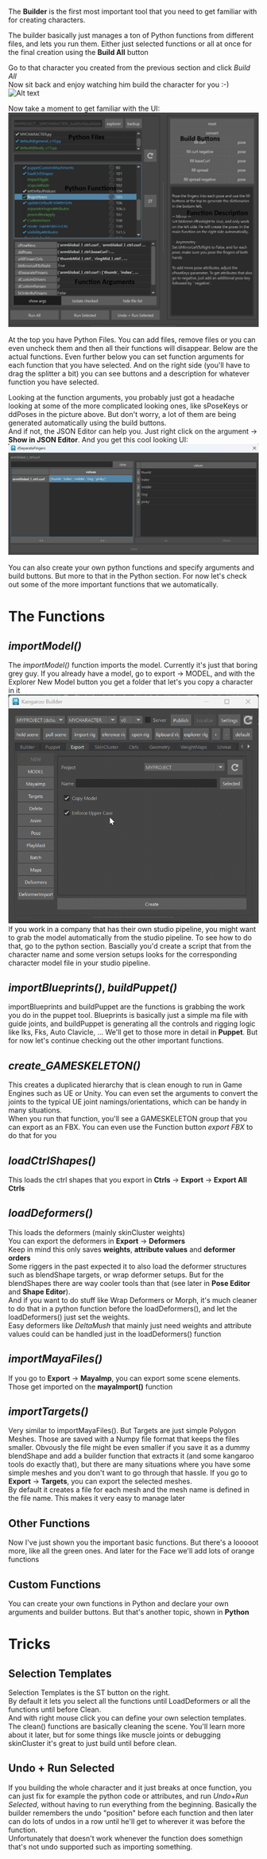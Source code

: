 
The **Builder** is the first most important tool that you need to get familiar with for creating characters.

The builder basically just manages a ton of Python functions from different files, and lets
you run them. Either just selected functions or all at once for the final creation using the **Build All** button

Go to that character you created from the previous section and click *Build All*  
Now sit back and enjoy watching him build the character for you :-)
![Alt text](images/builder_buildAll.gif)

Now take a moment to get familiar with the UI:
![Alt text](images/builder_filesAndFunctions.jpg)

At the top you have Python Files. You can add files, remove files or you can even uncheck them and then all their functions will disappear.
Below are the actual functions. Even further below you can set function arguments for each function that you have selected.
And on the right side (you'll have to drag the splitter a bit) you can see buttons and a description for 
whatever function you have selected.


Looking at the function arguments, you probably just got a headache looking at some of the more complicated looking ones,
like sPoseKeys or ddPoses in the picture above. But don't worry, a lot of them are being generated automatically using the
build buttons.  
And if not, the JSON Editor can help you. Just right click on the argument -> **Show in JSON Editor**. And you get this cool looking UI:
![Alt text](images/builder_jsoneditor.jpg)


You can also create your own python functions and specify arguments and build buttons. But more to that
in the Python section.
For now let's check out some of the more important functions that we automatically.  


# The Functions

## *importModel()* 

The *importModel()* function imports the model. Currently it's just that boring grey guy. 
If you already have a model, go to export -> MODEL, and with the Explorer New Model button
you get a folder that let's you copy a character in it
![Alt text](images/addModel.gif)
If you work in a company that has their own studio pipeline, you might want to grab
the model automatically from the studio pipeline. To see how to do that, go to the python section.
Bascially you'd create a script that from the character name and some version setups looks for the corresponding character model file
in your studio pipeline.


## *importBlueprints()*, *buildPuppet()*
importBlueprints and buildPuppet are the functions is grabbing the work you do in the puppet tool.
Blueprints is basically just a simple ma file with guide joints, and buildPuppet is generating all the 
controls and rigging logic like Iks, Fks, Auto Clavicle, ...
We'll get to those more in detail in **Puppet**. But for now let's continue checking out the 
other important functions.

## *create_GAMESKELETON()*
This creates a duplicated hierarchy that is clean enough to run in Game Engines such as UE or Unity.
You can even set the arguments to convert the joints to the typical UE joint namings/orientations,
which can be handy in many situations.  
When you run that function, you'll see a GAMESKELETON group that you can export as an FBX. 
You can even use the Function button *export FBX* to do that for you   

## *loadCtrlShapes()*
This loads the ctrl shapes that you export in **Ctrls** -> **Export** -> **Export All Ctrls** 


## *loadDeformers()*
This loads the deformers (mainly skinCluster weights)   
You can export the deformers in **Export** -> **Deformers**  
Keep in mind this only saves **weights**, **attribute values** and **deformer orders**  
Some riggers in the past expected it to also load the deformer structures such as blendShape targets, or wrap deformer setups.
But for the blendShapes there are way cooler tools than that (see later in **Pose Editor** and **Shape Editor**).   
And if you want to do stuff like Wrap Deformers or Morph, it's much cleaner to do that in a 
python function before the loadDeformers(), and let the loadDeformers() just set the weights.  
Easy deformers like *DeltaMush* that mainly just need weights and attribute values could can be handled 
just in the loadDeformers() function

## *importMayaFiles()*
If you go to **Export** -> **MayaImp**, you can export some scene elements. Those get imported on the **mayaImport()** function

## *importTargets()*
Very similar to importMayaFiles(). But Targets are just simple Polygon Meshes. Those are saved with a Numpy file format
that keeps the files smaller. Obvously the file might be even smaller if you save it as a dummy blendShape and add a builder function that extracts it (and some kangaroo tools do exactly that),
but there are many situations where you have some simple meshes and you don't want to go through that hassle.
If you go to **Export** -> **Targets**, you can export the selected meshes.  
By default it creates a file for each mesh and the mesh name is defined in the file name. 
This makes it very easy to manage later


## Other Functions
Now I've just shown you the important basic functions. But there's a looooot more, like all the green ones.
And later for the Face we'll add lots of orange functions


## Custom Functions
You can create your own functions in Python and declare your own arguments and builder buttons. But that's another topic, shown in **Python**  


# Tricks

## Selection Templates
Selection Templates is the ST button on the right.  
By default it lets you select all the functions until LoadDeformers or all the functions until before Clean.  
And with right mouse click you can define your own selection templates.  
The clean() functions are basically cleaning the scene.
You'll learn more about it later, but for some things like muscle joints or debugging skinCluster it's
great to just build until before clean.

## Undo + Run Selected
If you building the whole character and it just breaks at once function, you can just fix for example the python code or
attributes, and run *Undo+Run Selected*, without having to run everything from the beginning. Basically the builder
remembers the undo "position" before each function and then later can do lots of undos in a row until he'll get to
wherever it was before the function.  
Unfortunately that doesn't work whenever the function does somethign that's not undo supported such as importing something.
